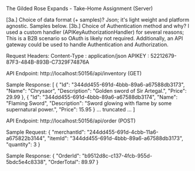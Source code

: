 The Gilded Rose Expands - Take-Home Assignment (Server)

[3a.] Choice of data format (+ samples)? Json; it's light weight and platform agnostic. Samples below.
[3b.] Choice of Authentication method and why? I used a custom handler (APIKeyAuthorizationHandler) for several reasons; This is a B2B scenario so OAuth is likely not required. Additionally, an API gateway could be used to handle Authentication and Authorization.

Request Headers:
Content-Type	:	application/json
APIKEY			:	52212679-87F3-484B-893B-C7329F74876A

API Endpoint:
http://localhost:50156/api/inventory (GET)

Sample Response:
[
    {
        "Id": "344dd455-691d-4bbb-89a6-a67588db3173",
        "Name": "Chrysaor",
        "Description": "Golden sword of Sir Artegal.",
        "Price": 29.99
    },
    {
        "Id": "344dd455-691d-4bbb-89a6-a67588db3174",
        "Name": "Flaming Sword",
        "Description": "Sword glowing with flame by some supernatural power.",
        "Price": 15.95
    }
	... truncated ...
]

API Endpoint:
http://localhost:50156/api/order (POST)

Sample Request:
{
  "merchantId": "244dd455-691d-4cbb-11a6-a675822b3144",
  "itemId": "344dd455-691d-4bbb-89a6-a67588db3173",
  "quantity": 3
}

Sample Response:
{
    "OrderId": "b9512d8c-c137-4fcb-955d-5bdc5e4c8338",
    "OrderTotal": 89.97
}